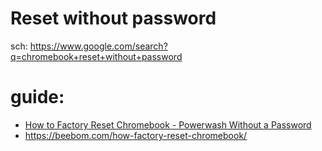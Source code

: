# Reset without password

sch: https://www.google.com/search?q=chromebook+reset+without+password

# guide:
- [How to Factory Reset Chromebook - Powerwash Without a Password](https://youtu.be/tl5AQUW0OX8)
- https://beebom.com/how-factory-reset-chromebook/
